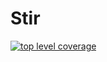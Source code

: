 # Stir

[![top level coverage](https://gocover.io/_badge/github.com/lingmiaotech/stir?0 "top level coverage")](http://gocover.io/github.com/lingmiaotech/stir)
